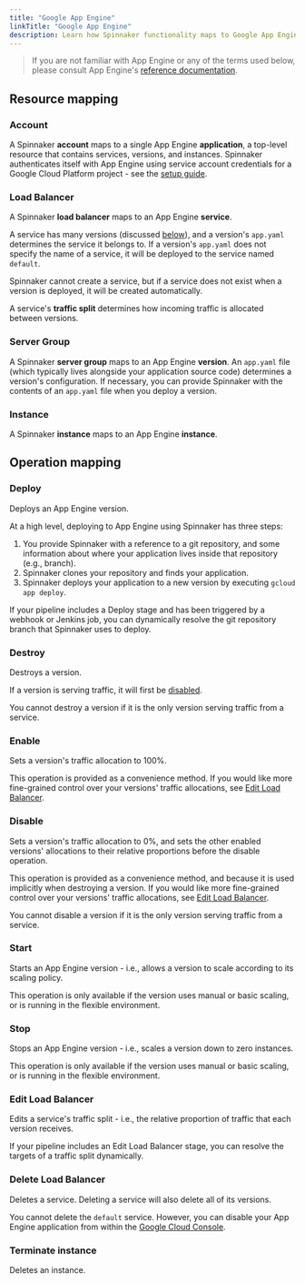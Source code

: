 ```yaml
---
title: "Google App Engine"
linkTitle: "Google App Engine"
description: Learn how Spinnaker functionality maps to Google App Engine.
---
```


> If you are not familiar with App Engine or any of the terms used below, please consult App Engine's [reference documentation](https://cloud.google.com/appengine/docs).

## Resource mapping

### Account
A Spinnaker **account** maps to a single App Engine **application**, a top-level resource that contains 
services, versions, and instances. Spinnaker authenticates itself with App Engine
using service account credentials for a Google Cloud Platform project - 
see the [setup guide](/docs/setup/providers/appengine). 

### Load Balancer
A Spinnaker **load balancer** maps to an App Engine **service**. 

A service has many versions (discussed [below](#server-group)), and a version's `app.yaml` determines the service
it belongs to. If a version's `app.yaml` does not specify the name of a service, it will be deployed to the service named `default`.

Spinnaker cannot create a service, but if a service does not exist when a version is deployed, it will be created automatically. 

A service's **traffic split** determines how incoming traffic is allocated between versions.

### Server Group
A Spinnaker **server group** maps to an App Engine **version**. An `app.yaml` file (which typically lives alongside your application source code) determines
a version's configuration. If necessary, you can provide Spinnaker with the contents of an `app.yaml` 
file when you deploy a version.


### Instance
A Spinnaker **instance** maps to an App Engine **instance**.

## Operation mapping

### Deploy

Deploys an App Engine version.

At a high level, deploying to App Engine using Spinnaker has three steps: 

1. You provide Spinnaker with a reference to a git repository, and some information about where your application lives
inside that repository (e.g., branch).
2. Spinnaker clones your repository and finds your application.
3. Spinnaker deploys your application to a new version by executing `gcloud app deploy`.

If your pipeline includes a Deploy stage and has been triggered by a webhook or Jenkins job, you can dynamically resolve the git repository branch that Spinnaker uses to deploy.

### Destroy 

Destroys a version.

If a version is serving traffic, it will first be [disabled](#disable).

You cannot destroy a version if it is the only version serving traffic from a service.

### Enable

Sets a version's traffic allocation to 100%.

This operation is provided as a convenience method. If
you would like more fine-grained control over your versions' traffic allocations, see [Edit Load Balancer](#edit-load-balancer).

### Disable

Sets a version's traffic allocation to 0%, and sets the other enabled versions' allocations to their
relative proportions before the disable operation.

This operation is provided as a convenience method, and because it is used implicitly when destroying a version. If you would like more fine-grained control over your versions' traffic allocations, see [Edit Load Balancer](#edit-load-balancer).

You cannot disable a version if it is the only version serving traffic from a service.

### Start

Starts an App Engine version - i.e., allows a version to scale according to its scaling policy.

This operation is only available if the version uses manual or basic scaling, or is running in the flexible environment.

### Stop

Stops an App Engine version - i.e., scales a version down to zero instances.

This operation is only available if the version uses manual or basic scaling, or is running in the flexible environment.

### Edit Load Balancer

Edits a service's traffic split - i.e., the relative proportion of traffic that each version receives.

If your pipeline includes an Edit Load Balancer stage, you can resolve the targets of a traffic split dynamically.

### Delete Load Balancer

Deletes a service. Deleting a service will also delete all of its versions. 

You cannot delete the `default` service. However, you can disable your App Engine application from within the
[Google Cloud Console](https://console.cloud.google.com).

### Terminate instance

Deletes an instance.
